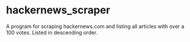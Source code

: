 # hackernews_scraper
A program for scraping hackernews.com and listing all articles with over a 100 votes. Listed in descending order. 
